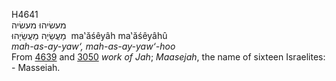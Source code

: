 <body>
  <p>H4641<br>  מעשׂיהוּ    מעשׂיה  <br> מַעֲשֵׂיָה  מַעֲשֵׂיָהוּ  ‎  ma‛ăśêyâh  ma‛ăśêyâhû  <br><i>mah-as-ay-yaw‘,</i> <i>mah-as-ay-yaw‘-hoo </i><br>From <a href="h4639.htm">4639</a> and <a href="h3050.htm">3050</a>  <i>work</i> <i>of</i> <i>Jah</i>; <i>Maasejah</i>, the name of sixteen Israelites: - Masseiah.<br></p>
 </body>